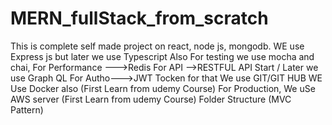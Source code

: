 # MERN_fullStack_from_scratch
This is complete self made project on react, node js, mongodb.
WE use Express js but later we use Typescript Also
For testing we use mocha and chai,
For Performance --->Redis
For API -->RESTFUL API Start / Later we use Graph QL
For Autho--->JWT Tocken for that
We use GIT/GIT HUB
WE Use Docker also (First Learn from udemy Course)
For Production, We uSe AWS  server (First Learn from udemy Course)
Folder Structure (MVC Pattern) 

